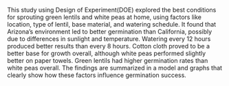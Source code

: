 This study using Design of Experiment(DOE) explored the best conditions for sprouting green lentils and white peas at home, using factors like location, type of lentil, base material, and watering schedule. It found that Arizona’s environment led to better germination than California, possibly due to differences in sunlight and temperature. Watering every 12 hours produced better results than every 8 hours. Cotton cloth proved to be a better base for growth overall, although white peas performed slightly better on paper towels. Green lentils had higher germination rates than white peas overall. The findings are summarized in a model and graphs that clearly show how these factors influence germination success.
